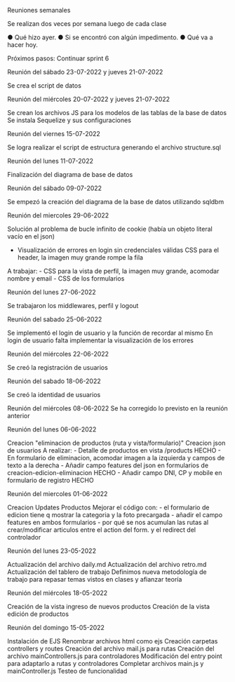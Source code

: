 Reuniones semanales

Se realizan dos veces por semana luego de cada clase

● Qué hizo ayer.
● Si se encontró con algún impedimento.
● Qué va a hacer hoy.

Próximos pasos: 
Continuar sprint 6

Reunión del sábado 23-07-2022 y jueves 21-07-2022

Se crea el script de datos

Reunión del miércoles 20-07-2022 y jueves 21-07-2022

Se crean los archivos JS para los modelos de las tablas de la base de datos
Se instala Sequelize y sus configuraciones

Reunión del viernes 15-07-2022

Se logra realizar el script de estructura generando el archivo structure.sql

Reunión del lunes 11-07-2022

Finalización del diagrama de base de datos

Reunión del sábado 09-07-2022

Se empezó la creación del diagrama de la base de datos utilizando sqldbm

Reunión del miercoles 29-06-2022

Solución al problema de bucle infinito de cookie (había un objeto literal vacío en el json)
- Visualización de errores en login sin credenciales válidas
CSS para el header, la imagen muy grande rompe la fila

A trabajar:
    - CSS para la vista de perfil, la imagen muy grande, acomodar nombre y email
    - CSS de los formularios

Reunión del lunes 27-06-2022

Se trabajaron los middlewares, perfil y logout

Reunión del sabado 25-06-2022

Se implementó el login de usuario y la función de recordar al mismo
En login de usuario falta implementar la visualización de los errores

Reunión del miércoles 22-06-2022

Se creó la registración de usuarios

Reunión del sabado 18-06-2022

Se creó la identidad de usuarios




Reunión del miércoles 08-06-2022
Se ha corregido lo previsto en la reunión anterior

Reunión del lunes 06-06-2022

Creacion "eliminacion de productos (ruta y vista/formulario)"
Creacion json de usuarios
A realizar:
    - Detalle de productos en vista /products HECHO
    - En formulario de eliminacion, acomodar imagen a la izquierda y campos de texto a la derecha
    - Añadir campo features del json en formularios de creacion-edicion-eliminacion HECHO
    - Añadir campo DNI, CP y mobile en formulario de registro HECHO



Reunión del miercoles 01-06-2022

Creacion Updates Productos
Mejorar el código con:
    - el formulario de edicion tiene q mostrar la categoria y la foto precargada
    - añadir el campo features en ambos formularios
    - por qué se nos acumulan las rutas al crear/modificar articulos entre el action del form. y el redirect del controlador



Reunión del lunes 23-05-2022

Actualización del archivo daily.md
Actualización del archivo retro.md
Actualización del tablero de trabajo
Definimos nueva metodología de trabajo para repasar temas vistos en clases y afianzar teoría

Reunión del miércoles 18-05-2022

Creación de la vista ingreso de nuevos productos
Creación de la vista edición de productos

Reunión del domingo 15-05-2022

Instalación de EJS
Renombrar archivos html como ejs
Creación carpetas controllers y routes
Creación del archivo mail.js para rutas
Creación del archivo mainControllers.js para controladores
Modificación del entry point para adaptarlo a rutas y controladores
Completar archivos main.js y mainController.js
Testeo de funcionalidad

